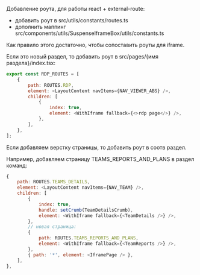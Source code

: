 Добавление роута, для работы react + external-route:
- добавить роут в src/utils/constants/routes.ts
- дополнить маппинг src/components/utils/SuspenseIframeBox/utils/constants.ts

Как правило этого достаточно, чтобы сопоставить роуты для iframe.

Если это новый раздел, то добавить роут в src/pages/{имя раздела}/index.tsx:
```js
export const RDP_ROUTES = [
    {
        path: ROUTES.RDP,
        element: <LayoutContent navItems={NAV_VIEWER_ABS} />,
        children: [
            {
                index: true,
                element: <WithIframe fallback={<>rdp page</>} />,
            },
        ],
    },
];
```

Если добавляем верстку страницы, то добавить роут в соотв раздел.

Например, добавляем страницу TEAMS_REPORTS_AND_PLANS в раздел команд:
```javascript
{
    path: ROUTES.TEAMS_DETAILS,
    element: <LayoutContent navItems={NAV_TEAM} />,
    children: [
        {
            index: true,
            handle: setCrumb(TeamDetailsCrumb),
            element: <WithIframe fallback={<TeamDetails />} />,
        },
        // новая страница:
        {
            path: ROUTES.TEAMS_REPORTS_AND_PLANS,
            element: <WithIframe fallback={<TeamReports />} />,
        },
        { path: '*', element: <IframePage /> },
    ],
},
```
